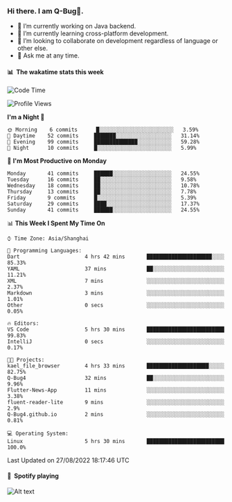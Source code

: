 ### Hi there. I am Q-Bug🐞.

- 🔭 I’m currently working on Java backend.
- 🌱 I’m currently learning cross-platform development.
- 👯 I’m looking to collaborate on development regardless of language or other else.
- 💬 Ask me at any time.

#### 📊 &nbsp;**The wakatime stats this week**  
<!--START_SECTION:waka-->
![Code Time](http://img.shields.io/badge/Code%20Time-5%20hrs%2030%20mins-blue)

![Profile Views](http://img.shields.io/badge/Profile%20Views-0-blue)

**I'm a Night 🦉** 

```text
🌞 Morning    6 commits      █░░░░░░░░░░░░░░░░░░░░░░░░   3.59% 
🌆 Daytime    52 commits     ███████░░░░░░░░░░░░░░░░░░   31.14% 
🌃 Evening    99 commits     ██████████████░░░░░░░░░░░   59.28% 
🌙 Night      10 commits     █░░░░░░░░░░░░░░░░░░░░░░░░   5.99%

```
📅 **I'm Most Productive on Monday** 

```text
Monday       41 commits     ██████░░░░░░░░░░░░░░░░░░░   24.55% 
Tuesday      16 commits     ██░░░░░░░░░░░░░░░░░░░░░░░   9.58% 
Wednesday    18 commits     ██░░░░░░░░░░░░░░░░░░░░░░░   10.78% 
Thursday     13 commits     ██░░░░░░░░░░░░░░░░░░░░░░░   7.78% 
Friday       9 commits      █░░░░░░░░░░░░░░░░░░░░░░░░   5.39% 
Saturday     29 commits     ████░░░░░░░░░░░░░░░░░░░░░   17.37% 
Sunday       41 commits     ██████░░░░░░░░░░░░░░░░░░░   24.55%

```


📊 **This Week I Spent My Time On** 

```text
⌚︎ Time Zone: Asia/Shanghai

💬 Programming Languages: 
Dart                     4 hrs 42 mins       █████████████████████░░░░   85.33% 
YAML                     37 mins             ██░░░░░░░░░░░░░░░░░░░░░░░   11.21% 
XML                      7 mins              ░░░░░░░░░░░░░░░░░░░░░░░░░   2.37% 
Markdown                 3 mins              ░░░░░░░░░░░░░░░░░░░░░░░░░   1.01% 
Other                    0 secs              ░░░░░░░░░░░░░░░░░░░░░░░░░   0.05%

🔥 Editors: 
VS Code                  5 hrs 30 mins       █████████████████████████   99.83% 
IntelliJ                 0 secs              ░░░░░░░░░░░░░░░░░░░░░░░░░   0.17%

🐱‍💻 Projects: 
kael_file_browser        4 hrs 33 mins       ████████████████████░░░░░   82.75% 
Q-Bug4                   32 mins             ██░░░░░░░░░░░░░░░░░░░░░░░   9.96% 
Flutter-News-App         11 mins             ░░░░░░░░░░░░░░░░░░░░░░░░░   3.38% 
fluent-reader-lite       9 mins              ░░░░░░░░░░░░░░░░░░░░░░░░░   2.9% 
Q-Bug4.github.io         2 mins              ░░░░░░░░░░░░░░░░░░░░░░░░░   0.81%

💻 Operating System: 
Linux                    5 hrs 30 mins       █████████████████████████   100.0%

```


 Last Updated on 27/08/2022 18:17:46 UTC
<!--END_SECTION:waka-->

#### 🎵 &nbsp;**Spotify playing**  
![Alt text](https://spotify-recently-played-readme.vercel.app/api?user=e5y1o4x7kdt9kf2blu4wvmb4s&unique={true|1|on|yes})
